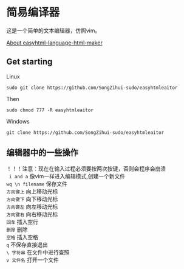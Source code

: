 # 简易编译器

这是一个简单的文本编辑器，仿照vim。

[About easyhtml-language-html-maker](https://github.com/SongZihui-sudo/EasyHtml-language-HTML-MAKER)         

## Get starting 

Linux

```
sudo git clone https://github.com/SongZihui-sudo/easyhtmleaitor
```
Then 
```
sudo chmod 777 -R easyhtmleaitor
```

Windows  
```
git clone https://github.com/SongZihui-sudo/easyhtmleaitor
```
## 编辑器中的一些操作
！！！注意：现在在输入过程必须要按两次按键，否则会程序会崩溃   
``` i and a``` 像vim一样进入编辑模式,创建一个新文件    
``` wq \n filename ``` 保存文件  
``` 方向键上 ``` 向上移动光标    
``` 方向键下 ``` 向下移动光标   
``` 方向键左 ``` 向左移动光标   
``` 方向键右 ``` 向右移动光标   
``` 回车 ``` 插入空行  
``` 删除 ``` 删除  
``` 空格 ``` 插入空格      
``` q ``` 不保存直接退出    
``` \ 字符串 ``` 在文件中进行查照   
``` v 文件名 ``` 打开一个文件
